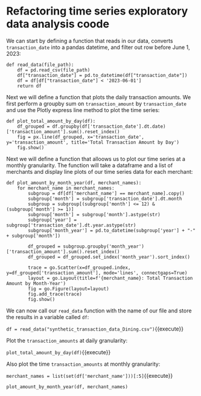 # Refactoring time series exploratory data analysis coode

We can start by defining a function that reads in our data, converts `transaction_date` into a pandas datetime, and filter out row before June 1, 2023:

```
def read_data(file_path):
    df = pd.read_csv(file_path)
    df["transaction_date"] = pd.to_datetime(df["transaction_date"])
    df = df[df["transaction_date"] < '2023-06-01']
    return df
```


Next we will define a function that plots the daily transaction amounts. We first perform a groupby sum on `transaction_amount` by `transaction_date` and use the Plotly express line method to plot the time series:

```
def plot_total_amount_by_day(df):
    df_grouped = df.groupby(df['transaction_date'].dt.date)['transaction_amount'].sum().reset_index()
    fig = px.line(df_grouped, x='transaction_date', y='transaction_amount', title='Total Transaction Amount by Day')
    fig.show()
```

Next we will define a function that alloows us to plot our time series at a monthly granularity. The function will take a dataframe and a list of merchants and display line plots of our time series data for each merchant:

```
def plot_amount_by_month_year(df, merchant_names):
    for merchant_name in merchant_names:
        subgroup = df[df['merchant_name'] == merchant_name].copy()
        subgroup['month'] = subgroup['transaction_date'].dt.month
        subgroup = subgroup[(subgroup['month'] <= 12) & (subgroup['month'] >= 1)]
        subgroup['month'] = subgroup['month'].astype(str)
        subgroup['year'] = subgroup['transaction_date'].dt.year.astype(str)
        subgroup['month_year'] = pd.to_datetime(subgroup['year'] + "-" + subgroup['month'])
        
        df_grouped = subgroup.groupby('month_year')['transaction_amount'].sum().reset_index()
        df_grouped = df_grouped.set_index('month_year').sort_index()
        
        trace = go.Scatter(x=df_grouped.index, y=df_grouped['transaction_amount'], mode='lines', connectgaps=True)
        layout = go.Layout(title=f'{merchant_name}: Total Transaction Amount by Month-Year')
        fig = go.Figure(layout=layout)
        fig.add_trace(trace)
        fig.show()
  ```

We can now call our `read_data` function with the name of our file and store the results in a variable called `df`:

`df = read_data("synthetic_transaction_data_Dining.csv")`{{execute}}

Plot the `transaction_amounts` at daily granularity:

`plot_total_amount_by_day(df)`{{execute}}


Also plot the time `transaction_amounts` at monthly granularity:

`merchant_names = list(set(df['merchant_name']))[:5]`{{execute}}

`plot_amount_by_month_year(df, merchant_names)`
